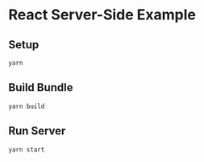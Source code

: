 # React Server-Side Example

## Setup

```
yarn
```

## Build Bundle

```
yarn build
```

## Run Server

```
yarn start
```
